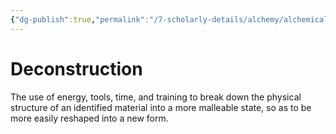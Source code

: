 ```yaml
---
{"dg-publish":true,"permalink":"/7-scholarly-details/alchemy/alchemical-processes/deconstruction/","noteIcon":""}
---
```


# Deconstruction

The use of energy, tools, time, and training to break down the physical structure of an identified material into a more malleable state, so as to be more easily reshaped into a new form.